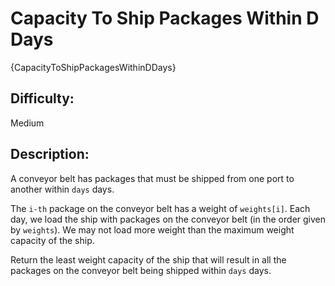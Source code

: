 # Capacity To Ship Packages Within D Days
{CapacityToShipPackagesWithinDDays}

## Difficulty: 
Medium

## Description: 
A conveyor belt has packages that must be shipped from one port to another within `days` days.

The `i-th` package on the conveyor belt has a weight of `weights[i]`. Each day, we load the ship with packages on the conveyor belt (in the order given by `weights`). We may not load more weight than the maximum weight capacity of the ship.

Return the least weight capacity of the ship that will result in all the packages on the conveyor belt being shipped within `days` days.